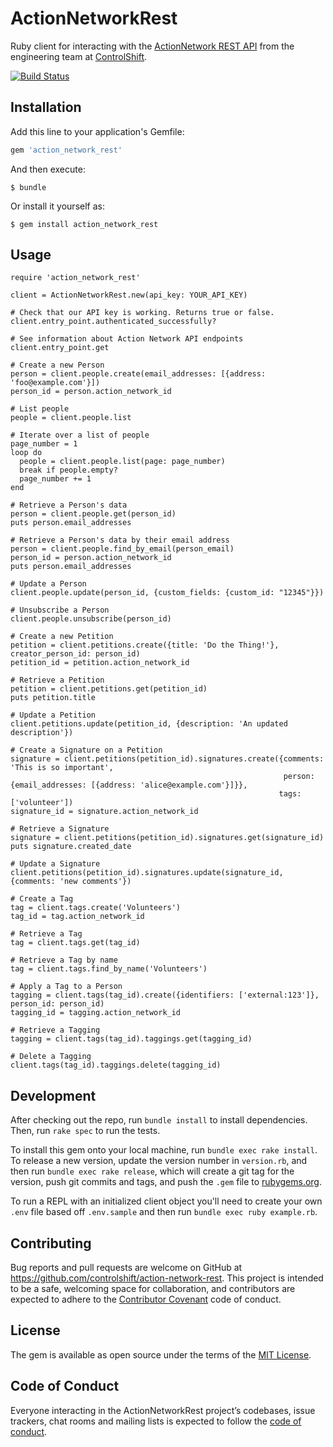 # ActionNetworkRest

Ruby client for interacting with the [ActionNetwork REST API](https://actionnetwork.org/docs/) from the engineering team at [ControlShift](https://www.controlshiftlabs.com/).

[![Build Status](https://travis-ci.org/controlshift/action-network-rest.svg?branch=master)](https://travis-ci.org/controlshift/action-network-rest)

## Installation

Add this line to your application's Gemfile:

```ruby
gem 'action_network_rest'
```

And then execute:

    $ bundle

Or install it yourself as:

    $ gem install action_network_rest

## Usage

```
require 'action_network_rest'

client = ActionNetworkRest.new(api_key: YOUR_API_KEY)

# Check that our API key is working. Returns true or false.
client.entry_point.authenticated_successfully?

# See information about Action Network API endpoints
client.entry_point.get

# Create a new Person
person = client.people.create(email_addresses: [{address: 'foo@example.com'}])
person_id = person.action_network_id

# List people
people = client.people.list

# Iterate over a list of people
page_number = 1
loop do
  people = client.people.list(page: page_number)
  break if people.empty?
  page_number += 1
end

# Retrieve a Person's data
person = client.people.get(person_id)
puts person.email_addresses

# Retrieve a Person's data by their email address
person = client.people.find_by_email(person_email)
person_id = person.action_network_id
puts person.email_addresses

# Update a Person
client.people.update(person_id, {custom_fields: {custom_id: "12345"}})

# Unsubscribe a Person
client.people.unsubscribe(person_id)

# Create a new Petition
petition = client.petitions.create({title: 'Do the Thing!'}, creator_person_id: person_id)
petition_id = petition.action_network_id

# Retrieve a Petition
petition = client.petitions.get(petition_id)
puts petition.title

# Update a Petition
client.petitions.update(petition_id, {description: 'An updated description'})

# Create a Signature on a Petition
signature = client.petitions(petition_id).signatures.create({comments: 'This is so important',
                                                             person: {email_addresses: [{address: 'alice@example.com'}]}},
                                                            tags: ['volunteer'])
signature_id = signature.action_network_id

# Retrieve a Signature
signature = client.petitions(petition_id).signatures.get(signature_id)
puts signature.created_date

# Update a Signature
client.petitions(petition_id).signatures.update(signature_id, {comments: 'new comments'})

# Create a Tag
tag = client.tags.create('Volunteers')
tag_id = tag.action_network_id

# Retrieve a Tag
tag = client.tags.get(tag_id)

# Retrieve a Tag by name
tag = client.tags.find_by_name('Volunteers')

# Apply a Tag to a Person
tagging = client.tags(tag_id).create({identifiers: ['external:123']}, person_id: person_id)
tagging_id = tagging.action_network_id

# Retrieve a Tagging
tagging = client.tags(tag_id).taggings.get(tagging_id)

# Delete a Tagging
client.tags(tag_id).taggings.delete(tagging_id)
```

## Development

After checking out the repo, run `bundle install` to install dependencies. Then, run `rake spec` to run the tests.

To install this gem onto your local machine, run `bundle exec rake install`. To release a new version, update the version number in `version.rb`, and then run `bundle exec rake release`, which will create a git tag for the version, push git commits and tags, and push the `.gem` file to [rubygems.org](https://rubygems.org).

To run a REPL with an initialized client object you'll need to create your own `.env` file based off `.env.sample` and then run `bundle exec ruby example.rb`.

## Contributing

Bug reports and pull requests are welcome on GitHub at https://github.com/controlshift/action-network-rest. This project is intended to be a safe, welcoming space for collaboration, and contributors are expected to adhere to the [Contributor Covenant](http://contributor-covenant.org) code of conduct.

## License

The gem is available as open source under the terms of the [MIT License](https://opensource.org/licenses/MIT).

## Code of Conduct

Everyone interacting in the ActionNetworkRest project’s codebases, issue trackers, chat rooms and mailing lists is expected to follow the [code of conduct](https://github.com/controlshift/action-network-rest/blob/master/CODE_OF_CONDUCT.md).
